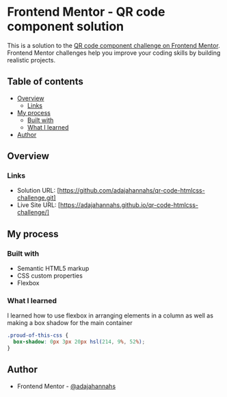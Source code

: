 # Frontend Mentor - QR code component solution

This is a solution to the [QR code component challenge on Frontend Mentor](https://www.frontendmentor.io/challenges/qr-code-component-iux_sIO_H). Frontend Mentor challenges help you improve your coding skills by building realistic projects. 

## Table of contents

- [Overview](#overview)
  - [Links](#links)
- [My process](#my-process)
  - [Built with](#built-with)
  - [What I learned](#what-i-learned)
- [Author](#author)




## Overview


### Links

- Solution URL: [https://github.com/adajahannahs/qr-code-htmlcss-challenge.git]
- Live Site URL: [https://adajahannahs.github.io/qr-code-htmlcss-challenge/]

## My process

### Built with

- Semantic HTML5 markup
- CSS custom properties
- Flexbox




### What I learned

I learned how to use flexbox in arranging elements in a column as well as making a box shadow for the main container


```css
.proud-of-this-css {
  box-shadow: 0px 3px 20px hsl(214, 9%, 52%); 
}
```


## Author
- Frontend Mentor - [@adajahannahs](https://www.frontendmentor.io/profile/adajahannahs)


